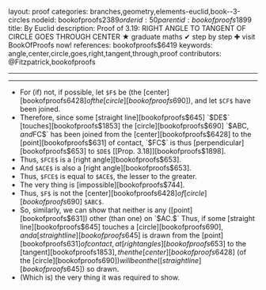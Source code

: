 layout: proof
categories: branches,geometry,elements-euclid,book--3-circles
nodeid: bookofproofs$2389
orderid: 50
parentid: bookofproofs$1899
title: By Euclid
description:  Proof of 3.19: RIGHT ANGLE TO TANGENT OF CIRCLE GOES THROUGH CENTER &#9733; graduate maths &#10004; step by step &#10010; visit BookOfProofs now!
references: bookofproofs$6419
keywords: angle,center,circle,goes,right,tangent,through,proof
contributors: @Fitzpatrick,bookofproofs

---


---



* For (if) not, if possible, let `$F$` be (the [center][bookofproofs$6428] of the [circle][bookofproofs$690]), and let `$CF$` have been joined.
* Therefore, since some [straight line][bookofproofs$645] `$DE$` [touches][bookofproofs$1853] the [circle][bookofproofs$690] `$ABC$`, and `$FC$` has been joined from the [center][bookofproofs$6428] to the [point][bookofproofs$631] of contact, `$FC$` is thus [perpendicular][bookofproofs$653] to `$DE$` [[Prop. 3.18]][bookofproofs$1898].
* Thus, `$FCE$` is a [right angle][bookofproofs$653].
* And `$ACE$` is also a [right angle][bookofproofs$653].
* Thus, `$FCE$` is equal to `$ACE$`, the lesser to the greater.
* The very thing is [impossible][bookofproofs$744].
* Thus, `$F$` is not the [center][bookofproofs$6428] of [circle][bookofproofs$690] `$ABC$`.
* So, similarly, we can show that neither is any ([point][bookofproofs$631]) other (than one) on `$AC.$` Thus, if some [straight line][bookofproofs$645] touches a [circle][bookofproofs$690], and a [straight line][bookofproofs$645] is drawn from the [point][bookofproofs$631] of contact, at [right angles][bookofproofs$653] to the [tangent][bookofproofs$1853], then the [center][bookofproofs$6428] (of the [circle][bookofproofs$690]) will be on the ([straight line][bookofproofs$645]) so drawn.
* (Which is) the very thing it was required to show.

